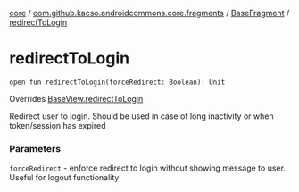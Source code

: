 [core](../../index.md) / [com.github.kacso.androidcommons.core.fragments](../index.md) / [BaseFragment](index.md) / [redirectToLogin](.)

# redirectToLogin

`open fun redirectToLogin(forceRedirect: Boolean): Unit`

Overrides [BaseView.redirectToLogin](../../com.github.kacso.androidcommons.core.views/-base-view/redirect-to-login.md)

Redirect user to login.
Should be used in case of long inactivity or when token/session has expired

### Parameters

`forceRedirect` - enforce redirect to login without showing message to user.
Useful for logout functionality